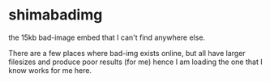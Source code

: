 # shimabadimg
the 15kb bad-image embed that I can't find anywhere else.

There are a few places where bad-img exists online, but all have larger filesizes and produce poor results (for me) hence I am loading the one that I know works for me here. 
